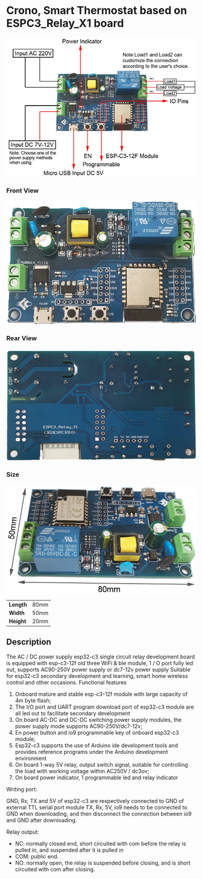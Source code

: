 # Crono, Smart Thermostat based on ESPC3_Relay_X1 board

![Front view](../assets/ESPC3_Relay_X1.png)

### Front View
![Front view](../assets/ESPC3_Relay_X1_Front.png)

### Rear View
![Rear view](../assets/ESPC3_Relay_X1_Rear.png)

### Size
![Size](../assets/ESPC3_Relay_X1_Size.png)

|            |        |
|------------|--------|
| __Length__ | 80mm   |
| __Width__  | 50mm   |
| __Height__ | 20mm   |

## Description
The AC / DC power supply esp32-c3 single circuit relay development board is equipped with esp-c3-12f old three
WiFi &amp; ble module, 1 / O port fully led out, supports AC90-250V power supply or dc7-12v power supply
Suitable for esp32-c3 secondary development and learning, smart home wireless control and other occasions.
Functional features
1. Onboard mature and stable esp-c3-12f module with large capacity of 4m byte flash;
2. The I/O port and UART program download port of esp32-c3 module are all led out to facilitate secondary development
3. On board AC-DC and DC-DC switching power supply modules, the power supply mode supports AC90-250V/dc7-12v;
4. En power button and io9 programmable key of onboard esp32-c3 module;
5. Esp32-c3 supports the use of Arduino ide development tools and provides reference programs under the Arduino development environment
6. On board 1-way 5V relay, output switch signal, suitable for controlling the load with working voltage within AC250V / dc3ov;
7. On board power indicator, 1 programmable led and relay indicator

Writing port: 

GND, Rx, TX and 5V of esp32-c3 are respectively connected to GND of external TTL serial port module
TX, Rx, 5V, io9 needs to be connected to GND when downloading, and then disconnect the connection between io9 and GND after downloading.

Relay output:

* NC: normally closed end, short circuited with com before the relay is pulled in, and suspended after it is pulled in
* COM: public end.
* NO: normally open, the relay is suspended before closing, and is short circuited with com after closing.